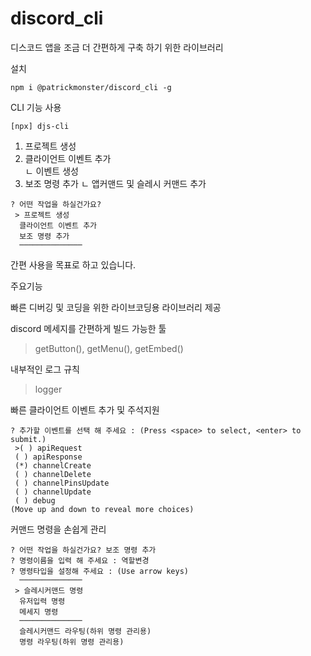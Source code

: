 # discord_cli

디스코드 앱을 조금 더 간편하게 구축 하기 위한 라이브러리

설치
```
npm i @patrickmonster/discord_cli -g
```

CLI 기능 사용
```
[npx] djs-cli
```
1) 프로젝트 생성
2) 클라이언트 이벤트 추가  
    ㄴ 이벤트 생성
3) 보조 명령 추가
    ㄴ 앱커맨드 및 슬레시 커맨드 추가
```
? 어떤 작업을 하실건가요? 
 > 프로젝트 생성
  클라이언트 이벤트 추가
  보조 명령 추가
  ──────────────
```

간편 사용을 목표로 하고 있습니다.

주요기능

빠른 디버깅 및 코딩을 위한 라이브코딩용 라이브러리 제공 

discord 메세지를 간편하게 빌드 가능한 툴
> getButton(), getMenu(), getEmbed()

내부적인 로그 규칙
> logger


빠른 클라이언트 이벤트 추가 및 주석지원
```
? 추가할 이벤트를 선택 해 주세요 : (Press <space> to select, <enter> to submit.)
 >( ) apiRequest
 ( ) apiResponse
 (*) channelCreate
 ( ) channelDelete
 ( ) channelPinsUpdate
 ( ) channelUpdate
 ( ) debug
(Move up and down to reveal more choices)
```

커맨드 명령을 손쉽게 관리
```
? 어떤 작업을 하실건가요? 보조 명령 추가
? 명령이름을 입력 해 주세요 : 역할변경
? 명령타입을 설정해 주세요 : (Use arrow keys)
  ──────────────
 > 슬레시커맨드 명령
  유저입력 명령
  메세지 명령
  ──────────────
  슬레시커맨드 라우팅(하위 명령 관리용)
  명령 라우팅(하위 명령 관리용)
```

